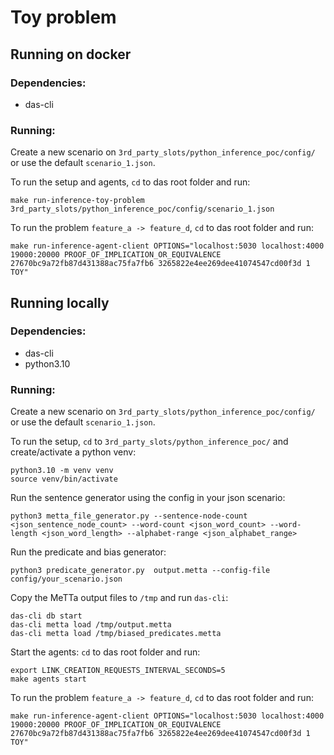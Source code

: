 # Toy problem

## Running on docker

### Dependencies:

* das-cli

### Running:

Create a new scenario on `3rd_party_slots/python_inference_poc/config/` or use the default `scenario_1.json`.

To run the setup and agents, `cd` to das root folder and run:
``` 
make run-inference-toy-problem 3rd_party_slots/python_inference_poc/config/scenario_1.json
```

To run the problem `feature_a -> feature_d`, `cd` to das root folder and run:

```
make run-inference-agent-client OPTIONS="localhost:5030 localhost:4000 19000:20000 PROOF_OF_IMPLICATION_OR_EQUIVALENCE 27670bc9a72fb87d431388ac75fa7fb6 3265822e4ee269dee41074547cd00f3d 1 TOY"
```


## Running locally

### Dependencies:

* das-cli
* python3.10

### Running:

Create a new scenario on `3rd_party_slots/python_inference_poc/config/` or use the default `scenario_1.json`.

To run the setup, `cd` to `3rd_party_slots/python_inference_poc/` and create/activate a python venv:
```
python3.10 -m venv venv
source venv/bin/activate
```
 Run the sentence generator using the config in your json scenario:

 ```
 python3 metta_file_generator.py --sentence-node-count <json_sentence_node_count> --word-count <json_word_count> --word-length <json_word_length> --alphabet-range <json_alphabet_range>
 ```

Run the predicate and bias generator:

```
python3 predicate_generator.py  output.metta --config-file config/your_scenario.json
```

Copy the MeTTa output files to `/tmp` and run `das-cli`:

```
das-cli db start
das-cli metta load /tmp/output.metta
das-cli metta load /tmp/biased_predicates.metta
```

Start the agents:
`cd` to das root folder and run:
```
export LINK_CREATION_REQUESTS_INTERVAL_SECONDS=5
make agents start
```


To run the problem `feature_a -> feature_d`, `cd` to das root folder and run:

```
make run-inference-agent-client OPTIONS="localhost:5030 localhost:4000 19000:20000 PROOF_OF_IMPLICATION_OR_EQUIVALENCE 27670bc9a72fb87d431388ac75fa7fb6 3265822e4ee269dee41074547cd00f3d 1 TOY"
```
